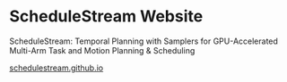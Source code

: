 # ScheduleStream Website

ScheduleStream: Temporal Planning with Samplers for GPU-Accelerated Multi-Arm Task and Motion Planning & Scheduling

[schedulestream.github.io](https://schedulestream.github.io)
